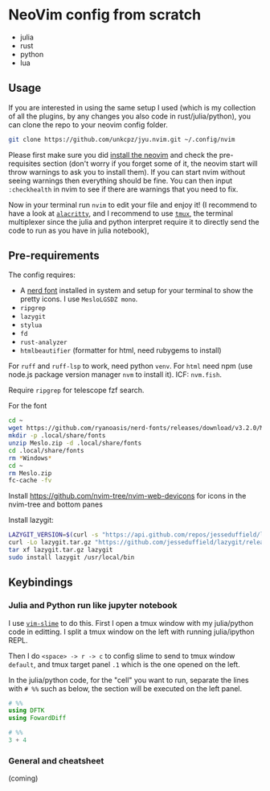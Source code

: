 # NeoVim config from scratch

- julia
- rust
- python
- lua

## Usage

If you are interested in using the same setup I used (which is my collection of all the plugins, by any changes you also code in rust/julia/python), you can clone the repo to your neovim config folder.

```bash
git clone https://github.com/unkcpz/jyu.nvim.git ~/.config/nvim
```

Please first make sure you did [install the neovim](https://github.com/neovim/neovim?tab=readme-ov-file#install-from-package) and check the pre-requisites section (don't worry if you forget some of it, the neovim start will throw warnings to ask you to install them). 
If you can start nvim without seeing warnings then everything should be fine. 
You can then input `:checkhealth` in nvim to see if there are warnings that you need to fix.

Now in your terminal run `nvim` to edit your file and enjoy it!
(I recommend to have a look at [`alacritty`](https://alacritty.org/), and I recommend to use [`tmux`](https://github.com/tmux/tmux/wiki), the terminal multiplexer since the julia and python interpret require it to directly send the code to run as you have in julia notebook), 

## Pre-requirements

The config requires:

- A [nerd font](https://www.nerdfonts.com/font-downloads) installed in system and setup for your terminal to show the pretty icons. I use `MesloLGSDZ mono`.
- `ripgrep`
- `lazygit`
- `stylua`
- `fd`
- `rust-analyzer` 
- `htmlbeautifier` (formatter for html, need rubygems to install)

For `ruff` and `ruff-lsp` to work, need python `venv`.
For `html` need npm (use node.js package version manager `nvm` to install it). ICF: `nvm.fish`.

Require `ripgrep` for telescope fzf search.

For the font

```bash
cd ~
wget https://github.com/ryanoasis/nerd-fonts/releases/download/v3.2.0/Meslo.zip
mkdir -p .local/share/fonts
unzip Meslo.zip -d .local/share/fonts
cd .local/share/fonts
rm *Windows*
cd ~
rm Meslo.zip
fc-cache -fv
```

Install https://github.com/nvim-tree/nvim-web-devicons for icons in the nvim-tree and bottom panes

Install lazygit:

```bash
LAZYGIT_VERSION=$(curl -s "https://api.github.com/repos/jesseduffield/lazygit/releases/latest" | grep -Po '"tag_name": "v\K[^"]*')
curl -Lo lazygit.tar.gz "https://github.com/jesseduffield/lazygit/releases/latest/download/lazygit_${LAZYGIT_VERSION}_Linux_x86_64.tar.gz"
tar xf lazygit.tar.gz lazygit
sudo install lazygit /usr/local/bin
```

## Keybindings

### Julia and Python run like jupyter notebook

I use [`vim-slime`](https://github.com/jpalardy/vim-slime) to do this.
First I open a tmux window with my julia/python code in editting. 
I split a tmux window on the left with running julia/ipython REPL.

Then I do `<space> -> r -> c` to config slime to send to tmux window `default`, and tmux target panel `.1` which is the one opened on the left.

In the julia/python code, for the "cell" you want to run, separate the lines with `# %%` such as below, the section will be executed on the left panel.

```julia
# %%
using DFTK
using FowardDiff

# %%
3 + 4
```

### General and cheatsheet

(coming)


